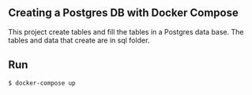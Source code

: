 ## Creating a Postgres DB with Docker Compose

This project create tables and fill the tables in a Postgres data base. The tables and data that create are in sql folder.

## Run
```sh
$ docker-compose up
```
